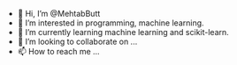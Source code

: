 - 👋 Hi, I’m @MehtabButt
- 👀 I’m interested in programming, machine learning.
- 🌱 I’m currently learning machine learning and scikit-learn.
- 💞️ I’m looking to collaborate on ...
- 📫 How to reach me ...

<!---
MehtabButt/MehtabButt is a ✨ special ✨ repository because its `README.md` (this file) appears on your GitHub profile.
You can click the Preview link to take a look at your changes.
--->
